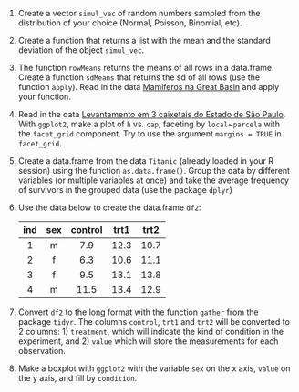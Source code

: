 1.  Create a vector `simul_vec` of random numbers sampled from the
    distribution of your choice (Normal, Poisson, Binomial, etc).

2.  Create a function that returns a list with the mean and the standard
    deviation of the object `simul_vec`.

3.  The function `rowMeans` returns the means of all rows in a
    data.frame. Create a function `sdMeans` that returns the sd of all
    rows (use the function `apply`). Read in the data [Mamiferos na
    Great
    Basin](http://ecologia.ib.usp.br/bie5782/lib/exe/fetch.php?media=dados:gbmam93.csv)
    and apply your function.

4.  Read in the data [Levantamento em 3 caixetais do Estado de São
    Paulo](http://ecologia.ib.usp.br/bie5782/lib/exe/fetch.php?media=dados:caixeta.csv).
    With `ggplot2`, make a plot of `h` vs. `cap`, faceting by
    `local`~`parcela` with the `facet_grid` component. Try to use the
    argument `margins = TRUE` in `facet_grid`.

5.  Create a data.frame from the data `Titanic` (already loaded in your
    R session) using the function `as.data.frame()`. Group the data by
    different variables (or multiple variables at once) and take the
    average frequency of survivors in the grouped data (use the package
    `dplyr`)

6.  Use the data below to create the data.frame `df2`:

    <table>
    <thead>
    <tr class="header">
    <th align="center">ind</th>
    <th align="center">sex</th>
    <th align="center">control</th>
    <th align="center">trt1</th>
    <th align="center">trt2</th>
    </tr>
    </thead>
    <tbody>
    <tr class="odd">
    <td align="center">1</td>
    <td align="center">m</td>
    <td align="center">7.9</td>
    <td align="center">12.3</td>
    <td align="center">10.7</td>
    </tr>
    <tr class="even">
    <td align="center">2</td>
    <td align="center">f</td>
    <td align="center">6.3</td>
    <td align="center">10.6</td>
    <td align="center">11.1</td>
    </tr>
    <tr class="odd">
    <td align="center">3</td>
    <td align="center">f</td>
    <td align="center">9.5</td>
    <td align="center">13.1</td>
    <td align="center">13.8</td>
    </tr>
    <tr class="even">
    <td align="center">4</td>
    <td align="center">m</td>
    <td align="center">11.5</td>
    <td align="center">13.4</td>
    <td align="center">12.9</td>
    </tr>
    </tbody>
    </table>

7.  Convert `df2` to the long format with the function `gather` from the
    package `tidyr`. The columns `control`, `trt1` and `trt2` will be
    converted to 2 columns: 1) `treatment`, which will indicate the kind
    of condition in the experiment, and 2) `value` which will store the
    measurements for each observation.

8.  Make a boxplot with `ggplot2` with the variable `sex` on the x axis,
    `value` on the y axis, and fill by `condition`.
